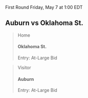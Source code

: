 First Round
Friday, May 7 at 1:00 EDT
## Auburn vs Oklahoma St.

> Home
> #### Oklahoma St.
> Entry: At-Large Bid

> Visitor
> #### Auburn
> Entry: At-Large Bid